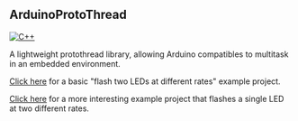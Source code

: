 ArduinoProtoThread
------------------


[![C++](https://img.shields.io/badge/language-cpp-blue.svg)](https://github.com/gregkrsak/ArduinoProtoThread/blob/master/ArduinoProtoThread.cpp)


A lightweight protothread library, allowing Arduino compatibles to multitask in an embedded environment.

[Click here](https://github.com/gregkrsak/ArduinoProtoThread/tree/master/examples/TwoAsyncFlashingLEDs) for a basic "flash two LEDs at different rates" example project.

[Click here](https://github.com/gregkrsak/ArduinoProtoThread/tree/master/examples/OneComplexAsyncFlashingLED) for a more interesting example project that flashes a single LED at two different rates.